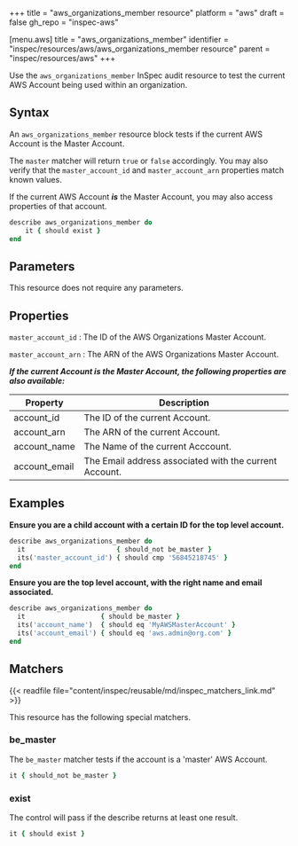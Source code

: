 +++
title = "aws_organizations_member resource"
platform = "aws"
draft = false
gh_repo = "inspec-aws"

[menu.aws]
title = "aws_organizations_member"
identifier = "inspec/resources/aws/aws_organizations_member resource"
parent = "inspec/resources/aws"
+++

Use the `aws_organizations_member` InSpec audit resource to test the current AWS Account being used within an organization.

## Syntax

An `aws_organizations_member` resource block tests if the current AWS Account is the Master Account.

The `master` matcher will return `true` or `false` accordingly.
You may also verify that the `master_account_id` and `master_account_arn` properties match known values.

If the current AWS Account _**is**_ the Master Account, you may also access properties of that account.

```ruby
describe aws_organizations_member do
    it { should exist }
end
```

## Parameters

This resource does not require any parameters.

## Properties

`master_account_id`
: The ID of the AWS Organizations Master Account.

`master_account_arn`
: The ARN of the AWS Organizations Master Account.

_**If the current Account is the Master Account, the following properties are also available:**_

|Property             | Description|
| ---                 | --- |
|account_id          | The ID of the current Account. |
|account_arn         | The ARN of the current Account.  |
|account_name        | The Name of the current Acccount. |
|account_email       | The Email address associated with the current Account.  |

## Examples

**Ensure you are a child account with a certain ID for the top level account.**

```ruby
describe aws_organizations_member do
  it                       { should_not be_master }
  its('master_account_id') { should cmp '56845218745' }
end
```

**Ensure you are the top level account, with the right name and email associated.**

```ruby
describe aws_organizations_member do
  it                   { should be_master }
  its('account_name')  { should eq 'MyAWSMasterAccount' }
  its('account_email') { should eq 'aws.admin@org.com' }
end
```

## Matchers

{{< readfile file="content/inspec/reusable/md/inspec_matchers_link.md" >}}

This resource has the following special matchers.

### be_master

The `be_master` matcher tests if the account is a 'master' AWS Account.

```ruby
it { should_not be_master }
```

### exist

The control will pass if the describe returns at least one result.

```ruby
it { should exist }
```
